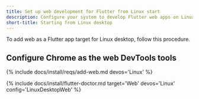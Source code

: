```yaml
---
title: Set up web development for Flutter from Linux start
description: Configure your system to develop Flutter web apps on Linux.
short-title: Starting from Linux desktop
---
```


To add web as a Flutter app target for Linux desktop, follow this procedure.

## Configure Chrome as the web DevTools tools

{% include docs/install/reqs/add-web.md devos='Linux' %}

{% include docs/install/flutter-doctor.md target='Web' devos='Linux' config='LinuxDesktopWeb' %}
